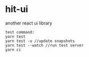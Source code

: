 # hit-ui
another react ui library

```
test command:
yarn test 
yarn test -u //update snapshots
yarn test --watch //run test server
yarn ci
```